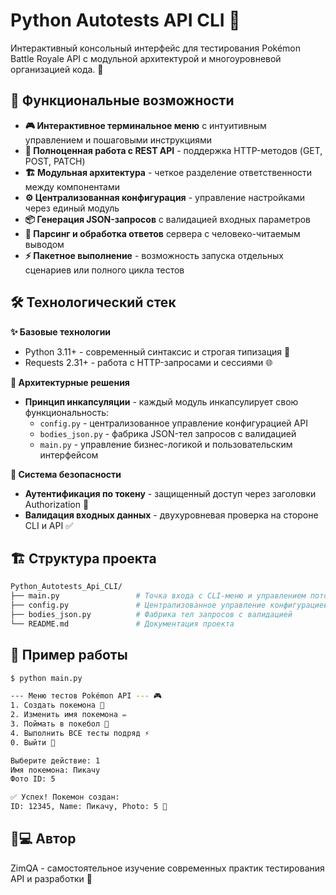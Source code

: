 # Python Autotests API CLI 🐍

Интерактивный консольный интерфейс для тестирования Pokémon Battle Royale API с модульной архитектурой и многоуровневой организацией кода. 🚀

## 🎯 Функциональные возможности

- **🎮 Интерактивное терминальное меню** с интуитивным управлением и пошаговыми инструкциями
- **🔌 Полноценная работа с REST API** - поддержка HTTP-методов (GET, POST, PATCH)
- **🏗️ Модульная архитектура** - четкое разделение ответственности между компонентами
- **⚙️ Централизованная конфигурация** - управление настройками через единый модуль
- **📦 Генерация JSON-запросов** с валидацией входных параметров
- **🔄 Парсинг и обработка ответов** сервера с человеко-читаемым выводом
- **⚡ Пакетное выполнение** - возможность запуска отдельных сценариев или полного цикла тестов

## 🛠️ Технологический стек

**✨ Базовые технологии**
- Python 3.11+ - современный синтаксис и строгая типизация 🐍
- Requests 2.31+ - работа с HTTP-запросами и сессиями 🌐

**🎨 Архитектурные решения**
- **Принцип инкапсуляции** - каждый модуль инкапсулирует свою функциональность:
  - `config.py` - централизованное управление конфигурацией API
  - `bodies_json.py` - фабрика JSON-тел запросов с валидацией
  - `main.py` - управление бизнес-логикой и пользовательским интерфейсом

**🔐 Система безопасности**
- **Аутентификация по токену** - защищенный доступ через заголовки Authorization 🔑
- **Валидация входных данных** - двухуровневая проверка на стороне CLI и API ✅

## 🏗️ Структура проекта

```bash
Python_Autotests_Api_CLI/
├── main.py                 # Точка входа с CLI-меню и управлением потоком
├── config.py               # Централизованное управление конфигурацией
├── bodies_json.py          # Фабрика тел запросов с валидацией
└── README.md               # Документация проекта
```

## 🚀 Пример работы

```bash
$ python main.py

--- Меню тестов Pokémon API --- 🎮
1. Создать покемона 🐢
2. Изменить имя покемона ✏️  
3. Поймать в покебол 🎯
4. Выполнить ВСЕ тесты подряд ⚡
0. Выйти 🚪

Выберите действие: 1
Имя покемона: Пикачу
Фото ID: 5

✅ Успех! Покемон создан:
ID: 12345, Name: Пикачу, Photo: 5 🎉
```
## 👨💻 Автор
ZimQA - самостоятельное изучение современных практик тестирования API и разработки 🎯
